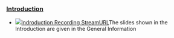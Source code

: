### [Introduction](https://moodle.jku.at/jku/course/view.php?id=11598#section-1)


* [![](https://moodle.jku.at/jku/theme/image.php/classic/streamurl/1600773234/icon)Indroduction Recording StreamURL](https://moodle.jku.at/jku/mod/streamurl/view.php?id=4409618)The slides shown in the Introduction are given in the General Information



